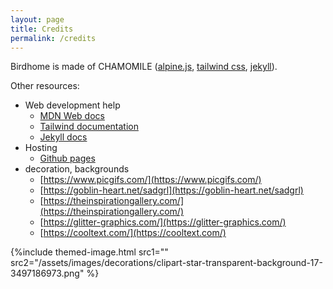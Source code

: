 ```yaml
---
layout: page
title: Credits
permalink: /credits
---
```


Birdhome is made of CHAMOMILE ([alpine.js](https://alpinejs.dev/), [tailwind css](https://tailwindcss.com/), [jekyll](https://jekyllrb.com/)).

Other resources:
- Web development help
  - [MDN Web docs](https://developer.mozilla.org/)
  - [Tailwind documentation](https://tailwindcss.com)
  - [Jekyll docs](https://jekyllrb.com/docs/)
- Hosting
  - [Github pages](https://pages.github.com/)
- decoration, backgrounds
  - [https://www.picgifs.com/](https://www.picgifs.com/)
  - [https://goblin-heart.net/sadgrl](https://goblin-heart.net/sadgrl)
  - [https://theinspirationgallery.com/](https://theinspirationgallery.com/)
  - [https://glitter-graphics.com/](https://glitter-graphics.com/)
  - [https://cooltext.com/](https://cooltext.com/)

{%include themed-image.html
src1=""
src2="/assets/images/decorations/clipart-star-transparent-background-17-3497186973.png"
%}